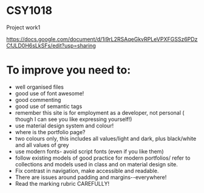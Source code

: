 # CSY1018
Project work1

https://docs.google.com/document/d/1i9rL2RSAqeGkvRPLeVPXFGSSz6PDzCfJLD0H6sLkSFs/edit?usp=sharing

# To improve you need to:
- well organised files
- good use of font awesome!
- good commenting
- good use of semantic tags 
- remember this site is for employment as a developer, not personal ( though I can see you like expressing yourself!)
- use material design system and colour!
- where is the portfolio page?
- two colours only, this includes all values/light and dark, plus black/white and all values of grey
- use modern fonts- avoid script fonts (even if you like them) 
- follow existing models of good practice for modern portfolios/ refer to collections and models used in class and on material design site.
- Fix contrast in navigation, make accessible and readable.
- There are issues around padding and margins--everywhere!
- Read the marking rubric CAREFULLY!
